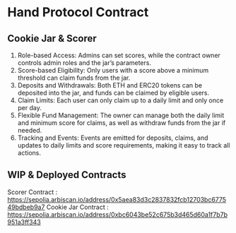 # Hand Protocol Contract

## Cookie Jar & Scorer

1. Role-based Access: Admins can set scores, while the contract owner controls admin roles and the jar’s parameters.
2. Score-based Eligibility: Only users with a score above a minimum threshold can claim funds from the jar.
3. Deposits and Withdrawals: Both ETH and ERC20 tokens can be deposited into the jar, and funds can be claimed by eligible users.
4. Claim Limits: Each user can only claim up to a daily limit and only once per day.
5. Flexible Fund Management: The owner can manage both the daily limit and minimum score for claims, as well as withdraw funds from the jar if needed.
6. Tracking and Events: Events are emitted for deposits, claims, and updates to daily limits and score requirements, making it easy to track all actions.

## WIP & Deployed Contracts 

Scorer Contract : https://sepolia.arbiscan.io/address/0x5aea83d3c2837832fcb12703bc677549bdbeb9a7
Cookie Jar Contract : https://sepolia.arbiscan.io/address/0xbc6043be52c675b3d465d60a1f7b7b951a3ff343
